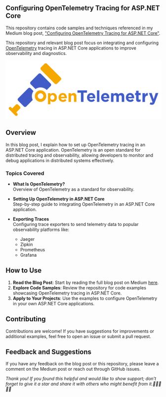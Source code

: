 ## Configuring OpenTelemetry Tracing for ASP.NET Core
This repository contains code samples and techniques referenced in my Medium blog post, ["Configuring OpenTelemetry Tracing for ASP.NET Core"](https://medium.com/@jepozdemir/configuring-opentelemetry-tracing-for-asp-net-core-114c2c9cf557).

This repository and relevant blog post focus on integrating and configuring [OpenTelemetry](https://github.com/open-telemetry) tracing in ASP.NET Core applications to improve observability and diagnostics.

![OpenTelemetry Tracing for ASP.NET Core](/optl.svg "OpenTelemetry Tracing for ASP.NET Core")

## Overview
In this blog post, I explain how to set up OpenTelemetry tracing in an ASP.NET Core application. OpenTelemetry is an open standard for distributed tracing and observability, allowing developers to monitor and debug applications in distributed systems effectively.

### Topics Covered

- **What Is OpenTelemetry?**  
  Overview of OpenTelemetry as a standard for observability.

- **Setting Up OpenTelemetry in ASP.NET Core**  
  Step-by-step guide to integrating OpenTelemetry in an ASP.NET Core application.

- **Exporting Traces**  
  Configuring trace exporters to send telemetry data to popular observability platforms like:
  - Jaeger
  - Zipkin
  - Prometheus
  - Grafana

## How to Use
1. **Read the Blog Post**: Start by reading the full blog post on Medium [here](https://medium.com/@jepozdemir/configuring-opentelemetry-tracing-for-asp-net-core-114c2c9cf557).
2. **Explore Code Samples**: Review the repository for code examples showcasing OpenTelemetry tracing in ASP.NET Core.
3. **Apply to Your Projects**: Use the examples to configure OpenTelemetry in your own ASP.NET Core applications.

## Contributing
Contributions are welcome! If you have suggestions for improvements or additional examples, feel free to open an issue or submit a pull request.

## Feedback and Suggestions
If you have any feedback on the blog post or this repository, please leave a comment on the Medium post or reach out through GitHub issues.

*Thank you!*
*If you found this helpful and would like to show support; don't forget to give it a star and share it with others who might benefit from it.👏👏👏👏👏*
